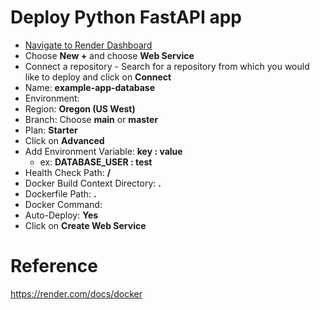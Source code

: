 # Deploy Python FastAPI app

- [Navigate to Render Dashboard](https://dashboard.render.com/)
- Choose **New +** and choose **Web Service**
- Connect a repository - Search for a repository from which you would like to deploy and click on **Connect**
- Name: **example-app-database**
- Environment:
- Region: **Oregon (US West)**
- Branch: Choose **main** or **master**
- Plan: **Starter**
- Click on **Advanced**
- Add Environment Variable: **key : value**  
  - ex: **DATABASE_USER : test**
- Health Check Path: **/**
- Docker Build Context Directory: **.**
- Dockerfile Path: **.**
- Docker Command: 
- Auto-Deploy: **Yes**
- Click on **Create Web Service**

# Reference

https://render.com/docs/docker
